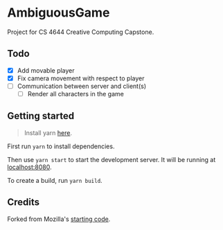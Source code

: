 # AmbiguousGame

Project for CS 4644 Creative Computing Capstone.

## Todo

- [x] Add movable player
- [x] Fix camera movement with respect to player
- [ ] Communication between server and client(s) 
    - [ ] Render all characters in the game

## Getting started

> Install yarn [here](https://yarnpkg.com/en/docs/install).

First run `yarn` to install dependencies.

Then use `yarn start` to start the development server. It will be running at [localhost:8080](http://localhost:8080/).

To create a build, run `yarn build`.

## Credits

Forked from Mozilla's [starting code](https://github.com/mozdevs/gamedev-js-tiles).
